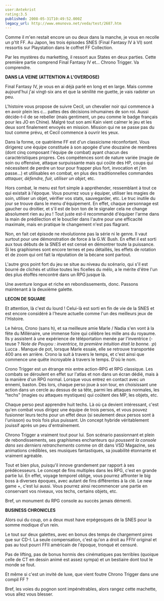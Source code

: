 ```yaml
---
user:Antekrist
rating:3.5
published: 2008-05-31T10:49:52.000Z
legacy_url: http://www.emunova.net/veda/test/2687.htm
---
```

Comme il m'en restait encore un ou deux dans la manche, je vous en recolle un p'tit FF. Au Japon, les trois épisodes SNES (Final Fantasy IV à VI) sont ressortis sur Playstation dans le coffret FF Collection.  

Par les mystères du marketting, il ressort aux States en deux parties. Cette première partie comprend Final Fantasy IV et... Chrono Trigger. Va comprendre.  

  

**DANS LA VEINE (ATTENTION A L'OVERDOSE)**  

Final Fantasy IV, je vous en ai déjà parlé en long et en large. Mais comme aujourd'hui j'ai vingt-six ans et que la sénilité me guette, je vais radoter un peu.  

L'histoire vous propose de suivre Cecil, un chevalier noir qui commence à en avoir plein les c... pattes des décisions inhumaines de son roi. Aussi décide-t-il de se rebeller (mais gentiment, un peu comme le badge français pour les JO en Chine). Malgré tout son ami Kain vient calmer le jeu et les deux sont finalement envoyés en mission. Mission qui ne se passe pas du tout comme prévu, et Cecil commence à ouvrir les yeux.  

  

Dans la forme, ce quatrième FF est d'un classicisme réconfortant. Vous dirigerez une équipe constituée à son apogée d'une douzaine de membres (dont cinq composant l'équipe de combat) ayant chacun des caractéristiques propres. Ces compétences sont de nature variée (magie de soin ou offensive, attaque surpuissante mais qui coûte des HP, coups qui nécessitent de perdre un tour pour frapper plus fort, invocation et j'en passe...) et utilisables en combat, en plus des traditionnelles commandes _attaquer, défendre, fuir, utiliser un objet_, etc.  

Hors combat, le menu est fort simple à appréhender, ressemblant à tout ce qui existait à l'époque. Vous pourrez vous y équiper, utiliser les magies de soin, utiliser un objet, vérifier vos stats, sauvegarder, etc. Le truc inutile du jour se trouve dans le menu d'équipement. En effet, chaque personnage est gaucher ou droitier, et s'il est de bon ton de le signaler cela ne change absolument rien au jeu ! Tout juste est-il recommandé d'équiper l'arme dans la main de prédilection et le bouclier dans l'autre pour une efficacité maximale, mais en pratique le changement n'est pas flagrant.  

  

Non, en fait cet épisode ne révolutionne pas la série ni le genre. Il vaut surtout pour une démonstration de force à la G.W. Bush. En effet il est sorti aux tous débuts de la SNES et est censé en démontrer toute la puissance. Si les graphismes sont encore ternes et peu détaillés, les effets de rotation et de zoom qui ont fait la réputation de la bécane sont partout.  

L'autre gros point fort du jeu se situe au niveau du scénario, qui s'il est bourré de clichés et utilise toutes les ficelles du mélo, a le mérite d'être l'un des plus étoffés rencontré dans un RPG jusque là.  

Une aventure longue et riche en rebondissements, donc. Passons maintenant à la deuxième galette.  

  

**LECON DE SQUARE**  

Et attention, là c'est du lourd ! Celui-là est sorti en fin de vie de la SNES et est encore considéré à l'heure actuelle comme l'un des meilleurs jeux de l'Histoire.  

Le héros, Crono (sans h), et sa meilleure amie Marle / Nadia s'en vont à la fête du Millénaire, une immense foire qui célèbre les mille ans du royaume. Ils y assistent à une expérience de téléportation menée par l'inventrice (-teuse ? _Note de Pouyou : inventrice, ta première intuition était la bonne. :p_) Lucca . Manque de pot, lorsque Marle essaie, elle se retrouve transportée 400 ans en arrière. Crono la suit à travers le temps, et c'est ainsi que commence une quête incroyable à travers le temps. D'où le nom.  

  

Crono Trigger est un étrange mix entre action-RPG et RPG classique. Les combats se déroulent en effet sur l'atlas et non dans un écran dédié, mais à la manière d'un RPG normal. Lorsque vous entrez en contact avec un ennemi, baston. Dès lors, chaque perso joue à son tour, en choisissant une action dans un cercle au dessus de sa tête, parmi les attaques normales, les "techs" (magies ou attaques mystiques) qui coûtent des MP, les objets, etc.  

Chaque perso peut apprendre huit techs. Là où ça devient intéressant, c'est qu'en combat vous dirigez une équipe de trois persos, et vous pouvez fusionner leurs techs pour un effet deux (si seulement deux persos sont à l'unisson) ou trois fois plus puissant. Un concept hybride véritablement jouissif après un peu d'entraînement.  

  

Chrono Trigger a vraiment tout pour lui. Son scénario passionnant et plein de rebondissements, ses graphismes enchanteurs qui _poussent la console dans ses derniers retranchements_ comme on dit dans VSD Magazine, ses animations crédibles, ses musiques fantastiques, sa jouabilité étonnante et vraiment agréable.  

Tout et bien plus, puisqu'il innove grandement par rapport à ses prédécesseurs. Le concept de fins multiples dans les RPG, c'est en grande partie lui. En effet, voyage temporel oblige, vous pourrez affronter le big boss à diverses époques, avec autant de fins différentes à la clé. Le new game +, c'est lui aussi. Vous pourrez ainsi recommencer une partie en conservant vos niveaux, vos techs, certains objets, etc.  

Bref, un monument du RPG console au succès jamais démenti.  

  

**BUSINESS CHRONICLES**  

Alors oui du coup, on a deux must have erpégesques de la SNES pour la somme modique d'un rein.  

Le tout sur deux galettes, avec en bonus des temps de chargement pires que sur CD-I. La seule compensation, c'est qu'on a droit au FFIV original et pas au tout pourri FFII américain de l'époque, tronqué et censuré.  

Pas de lifting, pas de bonus hormis des cinématiques pas terribles (quoique celle de CT en dessin animé est assez sympa) et un bestiaire dont tout le monde se fout.  

Et même si c'est un invité de luxe, que vient foutre Chrono Trigger dans une compil FF ?  

Bref, les voies du pognon sont impénétrables, alors rangez cette machette, vous allez vous blesser.